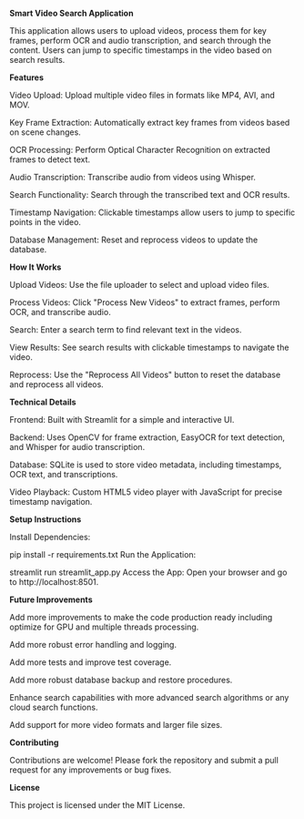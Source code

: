**Smart Video Search Application**

This application allows users to upload videos, process them for key frames, perform OCR and audio transcription, and search through the content. Users can jump to specific timestamps in the video based on search results.


**Features**

Video Upload: Upload multiple video files in formats like MP4, AVI, and MOV.

Key Frame Extraction: Automatically extract key frames from videos based on scene changes.

OCR Processing: Perform Optical Character Recognition on extracted frames to detect text.

Audio Transcription: Transcribe audio from videos using Whisper.

Search Functionality: Search through the transcribed text and OCR results.

Timestamp Navigation: Clickable timestamps allow users to jump to specific points in the video.

Database Management: Reset and reprocess videos to update the database.


**How It Works**

Upload Videos: Use the file uploader to select and upload video files.

Process Videos: Click "Process New Videos" to extract frames, perform OCR, and transcribe audio.

Search: Enter a search term to find relevant text in the videos.

View Results: See search results with clickable timestamps to navigate the video.

Reprocess: Use the "Reprocess All Videos" button to reset the database and reprocess all videos.


**Technical Details**

Frontend: Built with Streamlit for a simple and interactive UI.

Backend: Uses OpenCV for frame extraction, EasyOCR for text detection, and Whisper for audio transcription.

Database: SQLite is used to store video metadata, including timestamps, OCR text, and transcriptions.

Video Playback: Custom HTML5 video player with JavaScript for precise timestamp navigation.

**Setup Instructions**

Install Dependencies:

pip install -r requirements.txt
Run the Application:

streamlit run streamlit_app.py
Access the App: Open your browser and go to http://localhost:8501.


**Future Improvements**

Add more improvements to make the code production ready including optimize for GPU and multiple threads processing.

Add more robust error handling and logging.

Add more tests and improve test coverage.

Add more robust database backup and restore procedures.

Enhance search capabilities with more advanced search algorithms or any cloud search functions.

Add support for more video formats and larger file sizes.


**Contributing**

Contributions are welcome! Please fork the repository and submit a pull request for any improvements or bug fixes.

**License**

This project is licensed under the MIT License.
